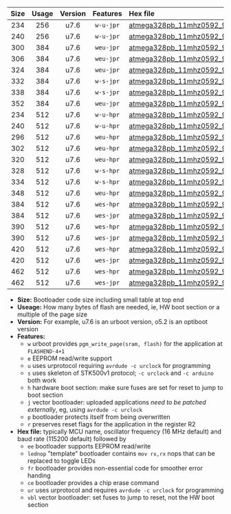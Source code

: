 |Size|Usage|Version|Features|Hex file|
|:-:|:-:|:-:|:-:|:--|
|234|256|u7.6|`w-u-jpr`|[atmega328pb_11mhz0592_9600bps_ur_vbl.hex](https://raw.githubusercontent.com/stefanrueger/urboot/main/atmega328pb_11mhz0592_9600bps_ur_vbl.hex)|
|240|256|u7.6|`w-u-jpr`|[atmega328pb_11mhz0592_9600bps_lednop_ur_vbl.hex](https://raw.githubusercontent.com/stefanrueger/urboot/main/atmega328pb_11mhz0592_9600bps_lednop_ur_vbl.hex)|
|300|384|u7.6|`weu-jpr`|[atmega328pb_11mhz0592_9600bps_ee_ur_vbl.hex](https://raw.githubusercontent.com/stefanrueger/urboot/main/atmega328pb_11mhz0592_9600bps_ee_ur_vbl.hex)|
|306|384|u7.6|`weu-jpr`|[atmega328pb_11mhz0592_9600bps_ee_lednop_ur_vbl.hex](https://raw.githubusercontent.com/stefanrueger/urboot/main/atmega328pb_11mhz0592_9600bps_ee_lednop_ur_vbl.hex)|
|324|384|u7.6|`weu-jpr`|[atmega328pb_11mhz0592_9600bps_ee_lednop_fr_ur_vbl.hex](https://raw.githubusercontent.com/stefanrueger/urboot/main/atmega328pb_11mhz0592_9600bps_ee_lednop_fr_ur_vbl.hex)|
|332|384|u7.6|`w-s-jpr`|[atmega328pb_11mhz0592_9600bps_vbl.hex](https://raw.githubusercontent.com/stefanrueger/urboot/main/atmega328pb_11mhz0592_9600bps_vbl.hex)|
|338|384|u7.6|`w-s-jpr`|[atmega328pb_11mhz0592_9600bps_lednop_vbl.hex](https://raw.githubusercontent.com/stefanrueger/urboot/main/atmega328pb_11mhz0592_9600bps_lednop_vbl.hex)|
|352|384|u7.6|`weu-jpr`|[atmega328pb_11mhz0592_9600bps_ee_lednop_fr_ce_ur_vbl.hex](https://raw.githubusercontent.com/stefanrueger/urboot/main/atmega328pb_11mhz0592_9600bps_ee_lednop_fr_ce_ur_vbl.hex)|
|234|512|u7.6|`w-u-hpr`|[atmega328pb_11mhz0592_9600bps_ur.hex](https://raw.githubusercontent.com/stefanrueger/urboot/main/atmega328pb_11mhz0592_9600bps_ur.hex)|
|240|512|u7.6|`w-u-hpr`|[atmega328pb_11mhz0592_9600bps_lednop_ur.hex](https://raw.githubusercontent.com/stefanrueger/urboot/main/atmega328pb_11mhz0592_9600bps_lednop_ur.hex)|
|296|512|u7.6|`weu-hpr`|[atmega328pb_11mhz0592_9600bps_ee_ur.hex](https://raw.githubusercontent.com/stefanrueger/urboot/main/atmega328pb_11mhz0592_9600bps_ee_ur.hex)|
|302|512|u7.6|`weu-hpr`|[atmega328pb_11mhz0592_9600bps_ee_lednop_ur.hex](https://raw.githubusercontent.com/stefanrueger/urboot/main/atmega328pb_11mhz0592_9600bps_ee_lednop_ur.hex)|
|320|512|u7.6|`weu-hpr`|[atmega328pb_11mhz0592_9600bps_ee_lednop_fr_ur.hex](https://raw.githubusercontent.com/stefanrueger/urboot/main/atmega328pb_11mhz0592_9600bps_ee_lednop_fr_ur.hex)|
|328|512|u7.6|`w-s-hpr`|[atmega328pb_11mhz0592_9600bps.hex](https://raw.githubusercontent.com/stefanrueger/urboot/main/atmega328pb_11mhz0592_9600bps.hex)|
|334|512|u7.6|`w-s-hpr`|[atmega328pb_11mhz0592_9600bps_lednop.hex](https://raw.githubusercontent.com/stefanrueger/urboot/main/atmega328pb_11mhz0592_9600bps_lednop.hex)|
|348|512|u7.6|`weu-hpr`|[atmega328pb_11mhz0592_9600bps_ee_lednop_fr_ce_ur.hex](https://raw.githubusercontent.com/stefanrueger/urboot/main/atmega328pb_11mhz0592_9600bps_ee_lednop_fr_ce_ur.hex)|
|384|512|u7.6|`wes-hpr`|[atmega328pb_11mhz0592_9600bps_ee.hex](https://raw.githubusercontent.com/stefanrueger/urboot/main/atmega328pb_11mhz0592_9600bps_ee.hex)|
|384|512|u7.6|`wes-jpr`|[atmega328pb_11mhz0592_9600bps_ee_vbl.hex](https://raw.githubusercontent.com/stefanrueger/urboot/main/atmega328pb_11mhz0592_9600bps_ee_vbl.hex)|
|390|512|u7.6|`wes-hpr`|[atmega328pb_11mhz0592_9600bps_ee_lednop.hex](https://raw.githubusercontent.com/stefanrueger/urboot/main/atmega328pb_11mhz0592_9600bps_ee_lednop.hex)|
|390|512|u7.6|`wes-jpr`|[atmega328pb_11mhz0592_9600bps_ee_lednop_vbl.hex](https://raw.githubusercontent.com/stefanrueger/urboot/main/atmega328pb_11mhz0592_9600bps_ee_lednop_vbl.hex)|
|420|512|u7.6|`wes-hpr`|[atmega328pb_11mhz0592_9600bps_ee_lednop_fr.hex](https://raw.githubusercontent.com/stefanrueger/urboot/main/atmega328pb_11mhz0592_9600bps_ee_lednop_fr.hex)|
|420|512|u7.6|`wes-jpr`|[atmega328pb_11mhz0592_9600bps_ee_lednop_fr_vbl.hex](https://raw.githubusercontent.com/stefanrueger/urboot/main/atmega328pb_11mhz0592_9600bps_ee_lednop_fr_vbl.hex)|
|462|512|u7.6|`wes-hpr`|[atmega328pb_11mhz0592_9600bps_ee_lednop_fr_ce.hex](https://raw.githubusercontent.com/stefanrueger/urboot/main/atmega328pb_11mhz0592_9600bps_ee_lednop_fr_ce.hex)|
|462|512|u7.6|`wes-jpr`|[atmega328pb_11mhz0592_9600bps_ee_lednop_fr_ce_vbl.hex](https://raw.githubusercontent.com/stefanrueger/urboot/main/atmega328pb_11mhz0592_9600bps_ee_lednop_fr_ce_vbl.hex)|

- **Size:** Bootloader code size including small table at top end
- **Useage:** How many bytes of flash are needed, ie, HW boot section or a multiple of the page size
- **Version:** For example, u7.6 is an urboot version, o5.2 is an optiboot version
- **Features:**
  + `w` urboot provides `pgm_write_page(sram, flash)` for the application at `FLASHEND-4+1`
  + `e` EEPROM read/write support
  + `u` uses urprotocol requiring `avrdude -c urclock` for programming
  + `s` uses skeleton of STK500v1 protocol; `-c urclock` and `-c arduino` both work
  + `h` hardware boot section: make sure fuses are set for reset to jump to boot section
  + `j` vector bootloader: uploaded applications *need to be patched externally*, eg, using `avrdude -c urclock`
  + `p` bootloader protects itself from being overwritten
  + `r` preserves reset flags for the application in the register R2
- **Hex file:** typically MCU name, oscillator frequency (16 MHz default) and baud rate (115200 default) followed by
  + `ee` bootloader supports EEPROM read/write
  + `lednop` "template" bootloader contains `mov rx,rx` nops that can be replaced to toggle LEDs
  + `fr` bootloader provides non-essential code for smoother error handing
  + `ce` bootloader provides a chip erase command
  + `ur` uses urprotocol and requires `avrdude -c urclock` for programming
  + `vbl` vector bootloader: set fuses to jump to reset, not the HW boot section
